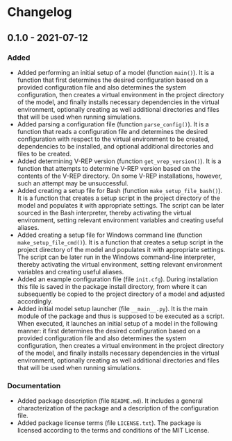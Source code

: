 Changelog
=========

0.1.0 - 2021-07-12
------------------

### Added

- Added performing an initial setup of a model (function `main()`). It is a
  function that first determines the desired configuration based on a provided
  configuration file and also determines the system configuration, then creates
  a virtual environment in the project directory of the model, and finally
  installs necessary dependencies in the virtual environment, optionally
  creating as well additional directories and files that will be used when
  running simulations.
- Added parsing a configuration file (function `parse_config()`). It is a
  function that reads a configuration file and determines the desired
  configuration with respect to the virtual environment to be created,
  dependencies to be installed, and optional additional directories and files
  to be created.
- Added determining V-REP version (function `get_vrep_version()`). It is a
  function that attempts to determine V-REP version based on the contents of
  the V-REP directory. On some V-REP installations, however, such an attempt
  may be unsuccessful.
- Added creating a setup file for Bash (function `make_setup_file_bash()`). It
  is a function that creates a setup script in the project directory of the
  model and populates it with appropriate settings. The script can be later
  sourced in the Bash interpreter, thereby activating the virtual environment,
  setting relevant environment variables and creating useful aliases.
- Added creating a setup file for Windows command line (function
  `make_setup_file_cmd()`). It is a function that creates a setup script in the
  project directory of the model and populates it with appropriate settings.
  The script can be later run in the Windows command-line interpreter, thereby
  activating the virtual environment, setting relevant environment variables
  and creating useful aliases.
- Added an example configuration file (file `init.cfg`). During installation
  this file is saved in the package install directory, from where it can
  subsequently be copied to the project directory of a model and adjusted
  accordingly.
- Added initial model setup launcher (file `__main__.py`). It is the main
  module of the package and thus is supposed to be executed as a script. When
  executed, it launches an initial setup of a model in the following manner: it
  first determines the desired configuration based on a provided configuration
  file and also determines the system configuration, then creates a virtual
  environment in the project directory of the model, and finally installs
  necessary dependencies in the virtual environment, optionally creating as
  well additional directories and files that will be used when running
  simulations.

### Documentation

- Added package description (file `README.md`). It includes a general
  characterization of the package and a description of the configuration file.
- Added package license terms (file `LICENSE.txt`). The package is licensed
  according to the terms and conditions of the MIT License.
